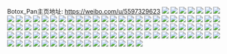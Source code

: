 Botox_Pan主页地址: https://weibo.com/u/5597329623 
![](https://wx4.sinaimg.cn/mw2000/0066NP83ly1h90rfmssb9j31sc1sc7wh.jpg) 
![](https://wx4.sinaimg.cn/mw2000/0066NP83ly1h90rfltxxij31sc1sc1kx.jpg) 
![](https://wx4.sinaimg.cn/mw2000/0066NP83ly1h90rfn9cowj31co1cqkdm.jpg) 
![](https://wx4.sinaimg.cn/mw2000/0066NP83ly1h8tg9ori10j32c02c0x6p.jpg) 
![](https://wx4.sinaimg.cn/mw2000/0066NP83ly1h8tg9peeqbj327k27ke81.jpg) 
![](https://wx4.sinaimg.cn/mw2000/0066NP83ly1h8tg9norqaj32c02c0kjl.jpg) 
![](https://wx4.sinaimg.cn/mw2000/0066NP83ly1h7thfcb4opj31kw1kw4qp.jpg) 
![](https://wx4.sinaimg.cn/mw2000/0066NP83ly1h7thfe38k4j31731737m2.jpg) 
![](https://wx4.sinaimg.cn/mw2000/0066NP83ly1h7thfdr2mlj31kw1kwqof.jpg) 
![](https://wx4.sinaimg.cn/mw2000/0066NP83ly1h7thfck9erj30pe0pednu.jpg) 
![](https://wx4.sinaimg.cn/mw2000/0066NP83ly1h7thfdbw9yj31h11h1qts.jpg) 
![](https://wx4.sinaimg.cn/mw2000/0066NP83ly1h6k3m2plnjj31kw1kwjtp.jpg) 
![](https://wx4.sinaimg.cn/mw2000/0066NP83ly1h6k3m3qcbij31h31h3k99.jpg) 
![](https://wx4.sinaimg.cn/mw2000/0066NP83ly1h6k3m3c0ihj31kw1kw4jo.jpg) 
![](https://wx4.sinaimg.cn/mw2000/0066NP83ly1h6k3m31ks2j31kw1kw0vj.jpg) 
![](https://wx4.sinaimg.cn/mw2000/0066NP83ly1h6k3m59lsuj31kw1kwjua.jpg) 
![](https://wx4.sinaimg.cn/mw2000/0066NP83ly1h6k3viysfsj31kw1kwkcw.jpg) 
![](https://wx4.sinaimg.cn/mw2000/0066NP83ly1h5qcyevupgj31sc2dsx6p.jpg) 
![](https://wx4.sinaimg.cn/mw2000/0066NP83ly1h5qcyavy3hj31sc2dsqv5.jpg) 
![](https://wx4.sinaimg.cn/mw2000/0066NP83ly1h5qcyig8zrj31o02801kx.jpg) 
![](https://wx4.sinaimg.cn/mw2000/0066NP83ly1h5esvs39mvj31o02801kx.jpg) 
![](https://wx4.sinaimg.cn/mw2000/0066NP83ly1h4w7qwo1r6j316o16o4qp.jpg) 
![](https://wx4.sinaimg.cn/mw2000/0066NP83ly1h2dgmt8njcj31kw1kw4la.jpg) 
![](https://wx4.sinaimg.cn/mw2000/0066NP83ly1h2dgmvr7c5j31kw1kwtxz.jpg) 
![](https://wx4.sinaimg.cn/mw2000/0066NP83ly1gxqjd3k0dxj32c02c0qv5.jpg) 
![](https://wx4.sinaimg.cn/mw2000/0066NP83ly1gxqjcwn839j32c02c0qv5.jpg) 
![](https://wx4.sinaimg.cn/mw2000/0066NP83ly1gxqjcoe8f0j31o01o07wh.jpg) 
![](https://wx4.sinaimg.cn/mw2000/0066NP83ly1gxqjdcj6vaj31400u0wfz.jpg) 
![](https://wx4.sinaimg.cn/mw2000/0066NP83ly1gxqjckwb1xj31o01o0b29.jpg) 
![](https://wx4.sinaimg.cn/mw2000/0066NP83ly1gxqjcrvmubj32c02c0npd.jpg) 
![](https://wx4.sinaimg.cn/mw2000/0066NP83ly1gx1t4d08u1j32c02c0x6q.jpg) 
![](https://wx4.sinaimg.cn/mw2000/0066NP83ly1gx1t4e45drj31ok1ok4dw.jpg) 
![](https://wx4.sinaimg.cn/mw2000/0066NP83ly1gx1t4a50ucj32c02c0e81.jpg) 
![](https://wx4.sinaimg.cn/mw2000/0066NP83ly1gx1t4bee7dj32c02c0u0y.jpg) 
![](https://wx4.sinaimg.cn/mw2000/0066NP83ly1gvubri9ydvj31kw2dcb29.jpg) 
![](https://wx4.sinaimg.cn/mw2000/0066NP83ly1gvubrln1e1j31kw2dcb29.jpg) 
![](https://wx4.sinaimg.cn/mw2000/0066NP83ly1gvubrkkoucj31kw2dcb29.jpg) 
![](https://wx4.sinaimg.cn/mw2000/0066NP83ly1gu1a02uguij614j14je2a02.jpg) 
![](https://wx4.sinaimg.cn/mw2000/0066NP83ly1gro0j0gyvpj31sc2ds4qr.jpg) 
![](https://wx4.sinaimg.cn/mw2000/0066NP83ly1gro0j3dxb7j31sc2dse82.jpg) 
![](https://wx4.sinaimg.cn/mw2000/0066NP83ly1gr6njo6axkj30n00uoadu.jpg) 
![](https://wx4.sinaimg.cn/mw2000/0066NP83ly1gr6njnrlg2j30n00uon0u.jpg) 
![](https://wx4.sinaimg.cn/mw2000/0066NP83ly1gr6njoiycjj30n00uogpd.jpg) 
![](https://wx4.sinaimg.cn/mw2000/0066NP83ly1gr6njndflwj30n00uojv3.jpg) 
![](https://wx4.sinaimg.cn/mw2000/0066NP83ly1gp4ceoof1jj30v91jkdqv.jpg) 
![](https://wx4.sinaimg.cn/mw2000/0066NP83ly1gp4ceozztjj30v91jk12t.jpg) 
![](https://wx4.sinaimg.cn/mw2000/0066NP83ly1gp4cepcbawj30v91jkdqa.jpg) 
![](https://wx4.sinaimg.cn/mw2000/0066NP83ly1gp4ceq6jn0j30v91jkwp5.jpg) 
![](https://wx4.sinaimg.cn/mw2000/0066NP83ly1gp4ceo088oj30v91jk135.jpg) 
![](https://wx4.sinaimg.cn/mw2000/0066NP83ly1gp4ceqlai5j30v91jk12x.jpg) 
![](https://wx4.sinaimg.cn/mw2000/0066NP83ly1gn0d2b4l56j31nw1nwx6p.jpg) 
![](https://wx4.sinaimg.cn/mw2000/0066NP83gy1gm2eqsygzzj325x25tnpd.jpg) 
![](https://wx4.sinaimg.cn/mw2000/0066NP83gy1gm2er267e0j324r24rhdt.jpg) 
![](https://wx4.sinaimg.cn/mw2000/0066NP83gy1gm2er78nt9j31vc1vc4qp.jpg) 
![](https://wx4.sinaimg.cn/mw2000/0066NP83gy1gm2er9cefyj31400u0qcu.jpg) 
![](https://wx4.sinaimg.cn/mw2000/0066NP83gy1gm2erfd0p3j32ds1sckjl.jpg) 
![](https://wx4.sinaimg.cn/mw2000/0066NP83gy1gm2et81fsbj32c02c0u0x.jpg) 
![](https://wx4.sinaimg.cn/mw2000/0066NP83gy1gm2esnldekj31sc1scn3c.jpg) 
![](https://wx4.sinaimg.cn/mw2000/0066NP83gy1gm2etxhx1kj32c02c01kx.jpg) 
![](https://wx4.sinaimg.cn/mw2000/0066NP83gy1gm2eu0b6zaj31sc1scgt2.jpg) 
![](https://wx4.sinaimg.cn/mw2000/0066NP83gy1gm2erjjzcoj321h21h4qp.jpg) 
![](https://wx4.sinaimg.cn/mw2000/0066NP83gy1gm2ervgsggj32c02c01ky.jpg) 
![](https://wx4.sinaimg.cn/mw2000/0066NP83gy1gm2esfj3l5j32c02c07wi.jpg) 
![](https://wx4.sinaimg.cn/mw2000/0066NP83ly1gly00vqj9ej31sc2dskjl.jpg) 
![](https://wx4.sinaimg.cn/mw2000/0066NP83ly1gly00yq0dzj31sc1sce46.jpg) 
![](https://wx4.sinaimg.cn/mw2000/0066NP83ly1gly00y2fxej31sc2dsx6p.jpg) 
![](https://wx4.sinaimg.cn/mw2000/0066NP83ly1gkz0a463wmj321w21w7wi.jpg) 
![](https://wx4.sinaimg.cn/mw2000/0066NP83ly1gkz0a308uuj3259259hdt.jpg) 
![](https://wx4.sinaimg.cn/mw2000/0066NP83gy1gi5bmh2f2ej31jp1jp1kx.jpg) 
![](https://wx4.sinaimg.cn/mw2000/0066NP83gy1ghgatacfczj33402c0u0z.jpg) 
![](https://wx4.sinaimg.cn/mw2000/0066NP83gy1ghgatbmlv3j33402c0azd.jpg) 
![](https://wx4.sinaimg.cn/mw2000/0066NP83gy1ghgat8fsftj32c02c01ky.jpg) 
![](https://wx4.sinaimg.cn/mw2000/0066NP83gy1ghgatgd2icj32801o0b2a.jpg) 
![](https://wx4.sinaimg.cn/mw2000/0066NP83gy1ghgath99y6j31400u011i.jpg) 
![](https://wx4.sinaimg.cn/mw2000/0066NP83gy1ghgatj6t17j31400u0k5c.jpg) 
![](https://wx4.sinaimg.cn/mw2000/0066NP83gy1ghe0vnktdkj32c0340b2b.jpg) 
![](https://wx4.sinaimg.cn/mw2000/0066NP83gy1gg065lpkkpj31z02moqv5.jpg) 
![](https://wx4.sinaimg.cn/mw2000/0066NP83gy1gg065k2u53j31dz1dzb29.jpg) 
![](https://wx4.sinaimg.cn/mw2000/0066NP83gy1gaumirgbelj33402c0b29.jpg) 
![](https://wx4.sinaimg.cn/mw2000/0066NP83gy1gaumiu9itrj33402c0e57.jpg) 
![](https://wx4.sinaimg.cn/mw2000/0066NP83gy1gaumiwuebtj33402c07wh.jpg) 
![](https://wx4.sinaimg.cn/mw2000/0066NP83gy1gaumizcchcj33402c01kx.jpg) 
![](https://wx4.sinaimg.cn/mw2000/0066NP83gy1gaumj1v1aaj33402c04p3.jpg) 
![](https://wx4.sinaimg.cn/mw2000/0066NP83gy1gaumiof7lej33402c01kx.jpg) 
![](https://wx4.sinaimg.cn/mw2000/0066NP83gy1gaumju90ufj33402c0npd.jpg) 
![](https://wx4.sinaimg.cn/mw2000/0066NP83gy1gaumjxhlwoj33402c01kx.jpg) 
![](https://wx4.sinaimg.cn/mw2000/0066NP83gy1gaumk17n9jj33402c0e81.jpg) 
![](https://wx4.sinaimg.cn/mw2000/0066NP83gy1gan5iulbt4j31o01o01iu.jpg) 
![](https://wx4.sinaimg.cn/mw2000/0066NP83gy1gag8yz5eoxj32ds1sc7wh.jpg) 
![](https://wx4.sinaimg.cn/mw2000/0066NP83gy1g8tbqixm8wj32c02c07kb.jpg) 
![](https://wx4.sinaimg.cn/mw2000/0066NP83gy1g8tbqk7dy6j313c13c1e1.jpg) 
![](https://wx4.sinaimg.cn/mw2000/0066NP83gy1g8tbqhpp0qj32c02c0e82.jpg) 
![](https://wx4.sinaimg.cn/mw2000/0066NP83gy1g7otvc6y1aj30n00yikc5.jpg) 
![](https://wx4.sinaimg.cn/mw2000/0066NP83gy1g7otvicbvvj31w02ionpe.jpg) 
![](https://wx4.sinaimg.cn/mw2000/0066NP83gy1g7otvbkxmej30n00yiqmg.jpg) 
![](https://wx4.sinaimg.cn/mw2000/0066NP83gy1g7otv8s8nvj30n00yi16e.jpg) 
![](https://wx4.sinaimg.cn/mw2000/0066NP83gy1g7otvfgzykj32c02c0kjm.jpg) 
![](https://wx4.sinaimg.cn/mw2000/0066NP83gy1g7otvcpgkrj30n01pctoo.jpg) 
